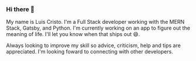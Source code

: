 ### Hi there 👋

My name is Luis Cristo. I'm a Full Stack developer working with the MERN Stack, Gatsby, and Python. I'm currently working on an app to figure out the meaning of life. I'll let you know when that ships out 😄. 

Always looking to improve my skill so advice, criticism, help and tips are appreciated. I'm looking foward to connecting with other developers.
